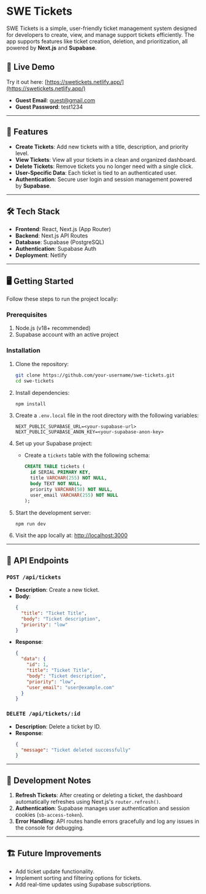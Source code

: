 

# SWE Tickets

SWE Tickets is a simple, user-friendly ticket management system designed for developers to create, view, and manage support tickets efficiently. The app supports features like ticket creation, deletion, and prioritization, all powered by **Next.js** and **Supabase**.

## 🚀 Live Demo

Try it out here: [https://swetickets.netlify.app/](https://swetickets.netlify.app/)
- **Guest Email**: guest@gmail.com
- **Guest Password**: test1234

---

## 📖 Features

- **Create Tickets**: Add new tickets with a title, description, and priority level.
- **View Tickets**: View all your tickets in a clean and organized dashboard.
- **Delete Tickets**: Remove tickets you no longer need with a single click.
- **User-Specific Data**: Each ticket is tied to an authenticated user.
- **Authentication**: Secure user login and session management powered by **Supabase**.

---

## 🛠️ Tech Stack

- **Frontend**: React, Next.js (App Router)
- **Backend**: Next.js API Routes
- **Database**: Supabase (PostgreSQL)
- **Authentication**: Supabase Auth
- **Deployment**: Netlify

---

## 🖥️ Getting Started

Follow these steps to run the project locally:

### Prerequisites

1. Node.js (v18+ recommended)
2. Supabase account with an active project

### Installation

1. Clone the repository:

   ```bash
   git clone https://github.com/your-username/swe-tickets.git
   cd swe-tickets
   ```

2. Install dependencies:

   ```bash
   npm install
   ```

3. Create a `.env.local` file in the root directory with the following variables:

   ```plaintext
   NEXT_PUBLIC_SUPABASE_URL=<your-supabase-url>
   NEXT_PUBLIC_SUPABASE_ANON_KEY=<your-supabase-anon-key>
   ```

4. Set up your Supabase project:
   - Create a `tickets` table with the following schema:
     ```sql
     CREATE TABLE tickets (
       id SERIAL PRIMARY KEY,
       title VARCHAR(255) NOT NULL,
       body TEXT NOT NULL,
       priority VARCHAR(50) NOT NULL,
       user_email VARCHAR(255) NOT NULL
     );
     ```

5. Start the development server:

   ```bash
   npm run dev
   ```

6. Visit the app locally at: [http://localhost:3000](http://localhost:3000)

---

## 📄 API Endpoints

### **`POST /api/tickets`**
- **Description**: Create a new ticket.
- **Body**:
  ```json
  {
    "title": "Ticket Title",
    "body": "Ticket description",
    "priority": "low"
  }
  ```
- **Response**:
  ```json
  {
    "data": {
      "id": 1,
      "title": "Ticket Title",
      "body": "Ticket description",
      "priority": "low",
      "user_email": "user@example.com"
    }
  }
  ```

### **`DELETE /api/tickets/:id`**
- **Description**: Delete a ticket by ID.
- **Response**:
  ```json
  {
    "message": "Ticket deleted successfully"
  }
  ```

---

## 🔧 Development Notes

1. **Refresh Tickets**: After creating or deleting a ticket, the dashboard automatically refreshes using Next.js's `router.refresh()`.
2. **Authentication**: Supabase manages user authentication and session cookies (`sb-access-token`).
3. **Error Handling**: API routes handle errors gracefully and log any issues in the console for debugging.

---

## 🏗️ Future Improvements

- Add ticket update functionality.
- Implement sorting and filtering options for tickets.
- Add real-time updates using Supabase subscriptions.
